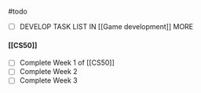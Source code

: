 #todo 
- [ ] DEVELOP TASK LIST IN [[Game development]] MORE
#### [[CS50]]
- [ ] Complete Week 1 of [[CS50]]
- [ ] Complete Week 2
- [ ] Complete Week 3